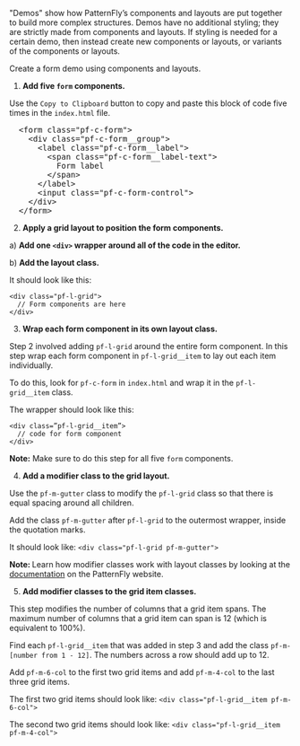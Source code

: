 "Demos" show how PatternFly’s components and layouts are put together to build more complex structures. Demos have no additional styling; they are strictly made from components and layouts. If styling is needed for a certain demo, then instead create new components or layouts, or variants of the components or layouts.

Create a form demo using components and layouts.

1) <strong>Add five `form` components.</strong>

Use the `Copy to Clipboard` button to copy and paste this block of code five times in the `index.html` file.

<pre class="file" data-target="clipboard">
  &lt;form class=&quot;pf-c-form&quot;&gt;
    &lt;div class=&quot;pf-c-form__group&quot;&gt;
      &lt;label class=&quot;pf-c-form__label&quot;&gt;
        &lt;span class=&quot;pf-c-form__label-text&quot;&gt;
          Form label
        &lt;/span&gt;
      &lt;/label&gt;
      &lt;input class=&quot;pf-c-form-control&quot;&gt;
    &lt;/div&gt;
  &lt;/form&gt;
</pre>

2) <strong>Apply a grid layout to position the form components.</strong>

a) <strong>Add one `<div>` wrapper around all of the code in the editor.</strong>

b) <strong>Add the layout class.</strong>

It should look like this:

```
<div class="pf-l-grid">
  // Form components are here
</div>
```

3) <strong>Wrap each form component in its own layout class.</strong>

Step 2 involved adding `pf-l-grid` around the entire form component. In this step wrap each form component in `pf-l-grid__item` to lay out each item individually.

To do this, look for `pf-c-form` in `index.html` and wrap it in the `pf-l-grid__item` class.

The wrapper should look like this:

```
<div class=”pf-l-grid__item”>
  // code for form component
</div>
```
<strong>Note:</strong> Make sure to do this step for all five `form` components.

4) <strong>Add a modifier class to the grid layout.</strong>

Use the `pf-m-gutter` class to modify the `pf-l-grid` class so that there is equal spacing around all children.

Add the class `pf-m-gutter` after `pf-l-grid` to the outermost wrapper, inside the quotation marks.

It should look like: `<div class="pf-l-grid pf-m-gutter">`

<strong>Note: </strong> Learn how modifier classes work with layout classes by looking at the [documentation](https://www.patternfly.org/v4/documentation/core/layouts/grid#usage) on the PatternFly website.

5) <strong>Add modifier classes to the grid item classes.</strong>

This step modifies the number of columns that a grid item spans. The maximum number of columns that a grid item can span is 12 (which is equivalent to 100%).

Find each `pf-l-grid__item` that was added in step 3 and add the class `pf-m-[number from 1 - 12]`. The numbers across a row should add up to 12.

Add `pf-m-6-col` to the first two grid items and add `pf-m-4-col` to the last three grid items.

The first two grid items should look like: `<div class="pf-l-grid__item pf-m-6-col">`

The second two grid items should look like: `<div class="pf-l-grid__item pf-m-4-col">`
